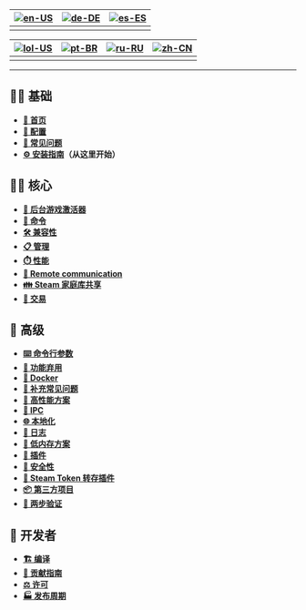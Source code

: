 | [![en-US](https://raw.githubusercontent.com/hjnilsson/country-flags/master/png100px/us.png)](https://github.com/JustArchiNET/ArchiSteamFarm/wiki/Home) | [![de-DE](https://raw.githubusercontent.com/hjnilsson/country-flags/master/png100px/de.png)](https://github.com/JustArchiNET/ArchiSteamFarm/wiki/Home-de-DE) | [![es-ES](https://raw.githubusercontent.com/hjnilsson/country-flags/master/png100px/es.png)](https://github.com/JustArchiNET/ArchiSteamFarm/wiki/Home-es-ES) |
| ------------------------------------------------------------------------------------------------------------------------------------------------------ | ------------------------------------------------------------------------------------------------------------------------------------------------------------ | ------------------------------------------------------------------------------------------------------------------------------------------------------------ |
|                                                                                                                                                        |                                                                                                                                                              |                                                                                                                                                              |

| [![lol-US](https://raw.githubusercontent.com/JustArchiNET/ArchiSteamFarm/main/resources/lol-US.png)](https://github.com/JustArchiNET/ArchiSteamFarm/wiki/Home-lol-US) | [![pt-BR](https://raw.githubusercontent.com/hjnilsson/country-flags/master/png100px/br.png)](https://github.com/JustArchiNET/ArchiSteamFarm/wiki/Home-pt-BR) | [![ru-RU](https://raw.githubusercontent.com/hjnilsson/country-flags/master/png100px/ru.png)](https://github.com/JustArchiNET/ArchiSteamFarm/wiki/Home-ru-RU) | [![zh-CN](https://raw.githubusercontent.com/hjnilsson/country-flags/master/png100px/cn.png)](https://github.com/JustArchiNET/ArchiSteamFarm/wiki/Home-zh-CN) |
| --------------------------------------------------------------------------------------------------------------------------------------------------------------------- | ------------------------------------------------------------------------------------------------------------------------------------------------------------ | ------------------------------------------------------------------------------------------------------------------------------------------------------------ | ------------------------------------------------------------------------------------------------------------------------------------------------------------ |
|                                                                                                                                                                       |                                                                                                                                                              |                                                                                                                                                              |                                                                                                                                                              |

***

## 👨‍🏫 基础

* **[🏡 首页](https://github.com/JustArchiNET/ArchiSteamFarm/wiki/Home-zh-CN)**
* **[🔧 配置](https://github.com/JustArchiNET/ArchiSteamFarm/wiki/Configuration-zh-CN)**
* **[💬 常见问题](https://github.com/JustArchiNET/ArchiSteamFarm/wiki/FAQ-zh-CN)**
* **[⚙️ 安装指南](https://github.com/JustArchiNET/ArchiSteamFarm/wiki/Setting-up-zh-CN)**&#8203;**（从这里开始）**


## 👨‍🎓️ 核心

* **[👥 后台游戏激活器](https://github.com/JustArchiNET/ArchiSteamFarm/wiki/Background-games-redeemer-zh-CN)**
* **[📢 命令](https://github.com/JustArchiNET/ArchiSteamFarm/wiki/Commands-zh-CN)**
* **[🛠️ 兼容性](https://github.com/JustArchiNET/ArchiSteamFarm/wiki/Compatibility-zh-CN)**
* **[📋 管理](https://github.com/JustArchiNET/ArchiSteamFarm/wiki/Management-zh-CN)**
* **[⏱️ 性能](https://github.com/JustArchiNET/ArchiSteamFarm/wiki/Performance-zh-CN)**
* **[📡 Remote communication](https://github.com/JustArchiNET/ArchiSteamFarm/wiki/Remote-communication)**
* **[👪 Steam 家庭库共享](https://github.com/JustArchiNET/ArchiSteamFarm/wiki/Steam-Family-Sharing-zh-CN)**
* **[🔄 交易](https://github.com/JustArchiNET/ArchiSteamFarm/wiki/Trading-zh-CN)**


## 🧙 高级

* **[⌨️ 命令行参数](https://github.com/JustArchiNET/ArchiSteamFarm/wiki/Command-line-arguments-zh-CN)**
* **[🚧 功能弃用](https://github.com/JustArchiNET/ArchiSteamFarm/wiki/Deprecation-zh-CN)**
* **[🐳 Docker](https://github.com/JustArchiNET/ArchiSteamFarm/wiki/Docker-zh-CN)**
* **[🤔 补充常见问题](https://github.com/JustArchiNET/ArchiSteamFarm/wiki/Extended-FAQ-zh-CN)**
* **[🚀 高性能方案](https://github.com/JustArchiNET/ArchiSteamFarm/wiki/High-performance-setup-zh-CN)**
* **[🔗 IPC](https://github.com/JustArchiNET/ArchiSteamFarm/wiki/IPC-zh-CN)**
* **[🌐 本地化](https://github.com/JustArchiNET/ArchiSteamFarm/wiki/Localization-zh-CN)**
* **[📝 日志](https://github.com/JustArchiNET/ArchiSteamFarm/wiki/Logging-zh-CN)**
* **[💾 低内存方案](https://github.com/JustArchiNET/ArchiSteamFarm/wiki/Low-memory-setup-zh-CN)**
* **[🔌 插件](https://github.com/JustArchiNET/ArchiSteamFarm/wiki/Plugins-zh-CN)**
* **[🔐 安全性](https://github.com/JustArchiNET/ArchiSteamFarm/wiki/Security-zh-CN)**
* **[🧩 Steam Token 转存插件](https://github.com/JustArchiNET/ArchiSteamFarm/wiki/SteamTokenDumperPlugin-zh-CN)**
* **[📦 第三方项目](https://github.com/JustArchiNET/ArchiSteamFarm/wiki/Third-party-zh-CN)**
* **[📵 两步验证](https://github.com/JustArchiNET/ArchiSteamFarm/wiki/Two-factor-authentication-zh-CN)**


## 👷 开发者

* **[🏗️ 编译](https://github.com/JustArchiNET/ArchiSteamFarm/wiki/Compilation-zh-CN)**
* **[🤝 贡献指南](https://github.com/JustArchiNET/ArchiSteamFarm/blob/main/.github/CONTRIBUTING.md)**
* **[⚖️ 许可](https://github.com/JustArchiNET/ArchiSteamFarm/wiki/License-zh-CN)**
* **[🏭 发布周期](https://github.com/JustArchiNET/ArchiSteamFarm/wiki/Release-cycle-zh-CN)**